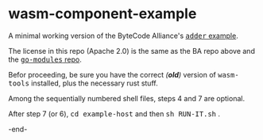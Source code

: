 # wasm-component-example

A minimal working version of the ByteCode Alliance's 
[<tt>adder</tt> example](https://component-model.bytecodealliance.org/language-support/building-a-simple-component/go.html).

The license in this repo (Apache 2.0) is the same as the BA repo above and the
[<tt>go-modules</tt> repo](https://github.com/bytecodealliance/go-modules).

Befor proceeding, be sure you have the correct <i>(<b>old</b>)</i> version
of <tt>wasm-tools</tt> installed, plus the necessary rust stuff. 

Among the sequentially numbered shell files, steps 4 and 7 are optional.

After step 7 (or 6), <tt>cd example-host</tt> and then <tt>sh RUN-IT.sh</tt> .

-end-